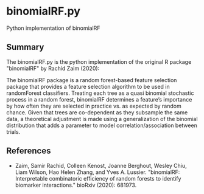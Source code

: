 # binomialRF.py
Python implementation of binomialRF

## Summary

The binomialRF.py is the python implementation of the original R
package "binomialRF" by Rachid Zaim (2020): 

The binomialRF package is a random forest-based feature selection
package that provides a feature selection algorithm to be used in
randomForest classifiers. Treating each tree as a quasi binomial
stochastic process in a random forest,
binomialRF determines a feature’s importance by how often they are
selected in practice vs. as expected by random chance. Given that
trees are co-dependent as they subsample the same data, a theoretical
adjustment is made using a generalization of the binomial distribution
that adds a parameter to model correlation/association between trials.

## References

- Zaim, Samir Rachid, Colleen Kenost, Joanne Berghout, Wesley Chiu, Liam Wilson, Hao Helen Zhang, and Yves A. Lussier. "binomialRF: Interpretable combinatoric efficiency of random forests to identify biomarker interactions." bioRxiv (2020): 681973.


